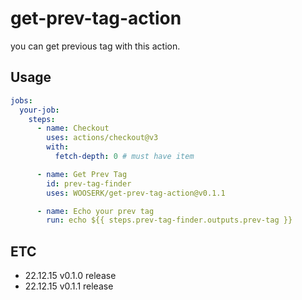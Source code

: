 # get-prev-tag-action

you can get previous tag with this action.

## Usage

```yaml
jobs:
  your-job:
    steps:
      - name: Checkout
        uses: actions/checkout@v3
        with:
          fetch-depth: 0 # must have item

      - name: Get Prev Tag
        id: prev-tag-finder
        uses: WOOSERK/get-prev-tag-action@v0.1.1

      - name: Echo your prev tag
        run: echo ${{ steps.prev-tag-finder.outputs.prev-tag }}
```

## ETC

- 22.12.15 v0.1.0 release
- 22.12.15 v0.1.1 release
